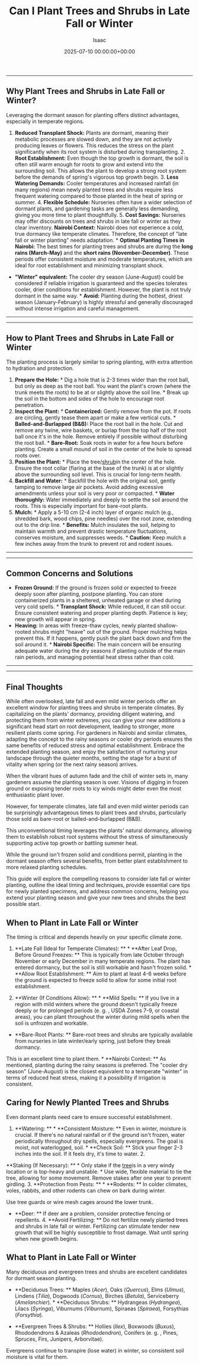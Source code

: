 ﻿---
title: Can I Plant Trees and Shrubs in Late Fall or Winter
description: When the vibrant hues of autumn fade and the chill of winter sets in, many gardeners assume the planting season is over.
slug: /can-i-plant-trees-and-shrubs-in-late-fall-or-winter/
date: 2025-07-10 00:00:00+00:00
lastmod: 2025-07-10 00:00:00+03:00
author: Isaac
categories:
- Guides
- Gardening
tags:
- guides
- tree
- shrub
layout: post
---
---
## Why Plant Trees and Shrubs in Late Fall or Winter?
Leveraging the dormant season for planting offers distinct advantages, especially in temperate regions.
1. **Reduced Transplant Shock:** Plants are dormant, meaning their metabolic processes are slowed down, and they are not actively producing leaves or flowers. This reduces the stress on the plant significantly when its root system is disturbed during transplanting. 2. **Root Establishment:** Even though the top growth is dormant, the soil is often still warm enough for roots to grow and extend into the surrounding soil.
This allows the plant to develop a strong root system before the demands of spring's vigorous top growth begin. 3. **Less Watering Demands:** Cooler temperatures and increased rainfall (in many regions) mean newly planted trees and shrubs require less frequent watering compared to those planted in the heat of spring or summer. 4.
**Flexible Schedule:** Nurseries often have a wider selection of dormant plants, and gardening tasks are generally less demanding, giving you more time to plant thoughtfully. 5. **Cost Savings:** Nurseries may offer discounts on trees and shrubs in late fall or winter as they clear inventory.
**Nairobi Context:** Nairobi does not experience a cold, true dormancy like temperate climates. Therefore, the concept of "late fall or winter planting" needs adaptation. * **Optimal Planting Times in Nairobi:** The best times for planting trees and shrubs are during the **long rains (March-May)** and the **short rains (November-December)**. These periods offer consistent moisture and moderate temperatures, which are ideal for root establishment and minimizing transplant shock.
* **"Winter" equivalent:** The cooler dry season (June-August) could be considered if reliable irrigation is guaranteed and the species tolerates cooler, drier conditions for establishment. However, the plant is not truly dormant in the same way. * **Avoid:** Planting during the hottest, driest season (January-February) is highly stressful and generally discouraged without intense irrigation and careful management.
---
---
## How to Plant Trees and Shrubs in Late Fall or Winter
The planting process is largely similar to spring planting, with extra attention to hydration and protection.
1.  **Prepare the Hole:** * Dig a hole that is 2-3 times wider than the root ball, but only as deep as the root ball. You want the plant's crown (where the trunk meets the roots) to be at or slightly above the soil line. * Break up the soil in the bottom and sides of the hole to encourage root penetration.
2. **Inspect the Plant:** * **Containerized:** Gently remove from the pot. If roots are circling, gently tease them apart or make a few vertical cuts. * **Balled-and-Burlapped (B&B):** Place the root ball in the hole. Cut and remove any twine, wire baskets, or burlap from the top half of the root ball once it's in the hole. Remove entirely if possible without disturbing the root ball. * **Bare-Root:** Soak roots in water for a few hours before planting.
Create a small mound of soil in the center of the hole to spread roots over.
3.  **Position the Plant:** * Place the tree/[shrub](https://pestpolicy.com/when-to-trim-trees-and-shrubs/)in the center of the hole. Ensure the root collar (flaring at the base of the trunk) is at or slightly above the surrounding soil level. This is crucial for long-term health.
4.  **Backfill and Water:** * Backfill the hole with the original soil, gently tamping to remove large air pockets. Avoid adding excessive amendments unless your soil is very poor or compacted. * **Water thoroughly:** Water immediately and deeply to settle the soil around the roots. This is especially important for bare-root plants.
5.  **Mulch:** * Apply a 5-10 cm (2-4 inch) layer of organic mulch (e.g., shredded bark, wood chips, pine needles) over the root zone, extending out to the drip line. * **Benefits:** Mulch insulates the soil, helping to maintain warmth and prevent drastic temperature fluctuations, conserves moisture, and suppresses weeds. * **Caution:** Keep mulch a few inches away from the trunk to prevent rot and rodent issues.
---
---
## Common Concerns and Solutions
* **Frozen Ground:** If the ground is frozen solid or expected to freeze deeply soon after planting, postpone planting. You can store containerized plants in a sheltered, unheated garage or shed during very cold spells. * **Transplant Shock:** While reduced, it can still occur. Ensure consistent watering and proper planting depth. Patience is key; new growth will appear in spring.
* **Heaving:** In areas with freeze-thaw cycles, newly planted shallow-rooted shrubs might "heave" out of the ground. Proper mulching helps prevent this. If it happens, gently push the plant back down and firm the soil around it. * **Nairobi Specific:** The main concern will be ensuring adequate water during the dry seasons if planting outside of the main rain periods, and managing potential heat stress rather than cold.
---
---
## Final Thoughts
While often overlooked, late fall and even mild winter periods offer an excellent window for planting trees and shrubs in temperate climates. By capitalizing on the plants' dormancy, providing diligent watering, and protecting them from winter extremes, you can give your new additions a significant head start on root development, leading to stronger, more resilient plants come spring.
For gardeners in Nairobi and similar climates, adapting the concept to the rainy seasons or cooler dry periods ensures the same benefits of reduced stress and optimal establishment. Embrace the extended planting season, and enjoy the satisfaction of nurturing your landscape through the quieter months, setting the stage for a burst of vitality when spring (or the next rainy season) arrives.

When the vibrant hues of autumn fade and the chill of winter sets in, many gardeners assume the planting season is over. Visions of digging in frozen ground or exposing tender roots to icy winds might deter even the most enthusiastic plant lover.

However, for temperate climates, late fall and even mild winter periods can be surprisingly advantageous times to plant trees and shrubs, particularly those sold as bare-root or balled-and-burlapped (B&B).

This unconventional timing leverages the plants' natural dormancy, allowing them to establish robust root systems without the stress of simultaneously supporting active top growth or battling summer heat.

While the ground isn't frozen solid and conditions permit, planting in the dormant season offers several benefits, from better plant establishment to more relaxed planting schedules.

This guide will explore the compelling reasons to consider late fall or winter planting, outline the ideal timing and techniques, provide essential care tips for newly planted specimens, and address common concerns, helping you extend your planting season and give your new trees and shrubs the best possible start.

##  When to Plant in Late Fall or Winter

The timing is critical and depends heavily on your specific climate zone.

1. **Late Fall (Ideal for Temperate Climates): ** * **After Leaf Drop, Before Ground Freezes: ** This is typically from late October through November or early December in many temperate regions. The plant has entered dormancy, but the soil is still workable and hasn't frozen solid. * **Allow Root Establishment: ** Aim to plant at least 4-6 weeks before the ground is expected to freeze solid to allow for some initial root establishment.

2. **Winter (If Conditions Allow): ** * **Mild Spells: ** If you live in a region with mild winters where the ground doesn't typically freeze deeply or for prolonged periods (e. g. , USDA Zones 7-9, or coastal areas), you can plant throughout the winter during mild spells when the soil is unfrozen and workable.

* **Bare-Root Plants: ** Bare-root trees and shrubs are typically available from nurseries in late winter/early spring, just before they break dormancy.

This is an excellent time to plant them. * **Nairobi Context: ** As mentioned, planting during the rainy seasons is preferred. The "cooler dry season" (June-August) is the closest equivalent to a temperate "winter" in terms of reduced heat stress, making it a possibility if irrigation is consistent.

##  Caring for Newly Planted Trees and Shrubs

Even dormant plants need care to ensure successful establishment.

1. **Watering: ** * **Consistent Moisture: ** Even in winter, moisture is crucial. If there's no natural rainfall or if the ground isn't frozen, water periodically throughout dry spells, especially evergreens. The goal is moist, not waterlogged, soil. * **Check Soil: ** Stick your finger 2-3 inches into the soil. If it feels dry, it's time to water. 2.

**Staking (If Necessary): ** * Only stake if the [tree](https://pestpolicy.com/10-trees-to-grow-in-containers/)is in a very windy location or is top-heavy and unstable. * Use wide, flexible material to tie the tree, allowing for some movement. Remove stakes after one year to prevent girdling. 3. **Protection from Pests: ** * **Rodents: ** In colder climates, voles, rabbits, and other rodents can chew on bark during winter.

Use tree guards or wire mesh cages around the lower trunk.

* **Deer: ** If deer are a problem, consider protective fencing or repellents. 4. **Avoid Fertilizing: ** Do not fertilize newly planted trees and shrubs in late fall or winter. Fertilizing can stimulate tender new growth that will be highly susceptible to frost damage. Wait until spring when new growth begins.

##  What to Plant in Late Fall or Winter

Many deciduous and evergreen trees and shrubs are excellent candidates for dormant season planting.

* **Deciduous Trees: ** Maples (*Acer*), Oaks (*Quercus*), Elms (*Ulmus*), Lindens (*Tilia*), Dogwoods (*Cornus*), Birches (*Betula*), Serviceberry (*Amelanchier*). * **Deciduous Shrubs: ** Hydrangeas (*Hydrangea*), Lilacs (*Syringa*), Viburnums (*Viburnum*), Spiraeas (*Spiraea*), Forsythias (*Forsythia*).

* **Evergreen Trees & Shrubs: ** Hollies (*Ilex*), Boxwoods (*Buxus*), Rhododendrons & Azaleas (*Rhododendron*), Conifers (e. g. , Pines, Spruces, Firs, Junipers, Arborvitae).

Evergreens continue to transpire (lose water) in winter, so consistent soil moisture is vital for them.

